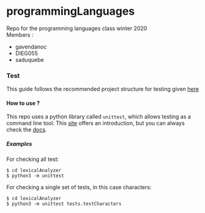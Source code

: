 # programmingLanguages
Repo for the programming languages class winter 2020  
Members : 
  - gavendanoc
  - DIEG055
  - saduquebe

### Test

This guide follows the recommended project structure for testing given [here](https://stackoverflow.com/questions/1896918/running-unittest-with-typical-test-directory-structure) 

#### How to use ?
This repo uses a python library called `unittest`, which allows testing as a command line tool. This [site](https://realpython.com/python-testing/) offers an introduction, but you can always check the [docs](https://docs.python.org/3/library/unittest.html).  

##### Examples

For checking all test:
```shell
$ cd lexicalAnalyzer
$ python3 -m unittest
```

For checking a single set of tests, in this case characters:
```shell
$ cd lexicalAnalyzer
$ python3 -m unittest tests.testCharacters
```
